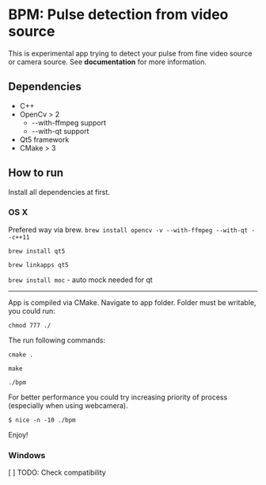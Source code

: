 # BPM: Pulse detection from video source
This is experimental app trying to detect your pulse from fine video source or camera source. See __documentation__ for more information.

## Dependencies
* C++
* OpenCv > 2
  * --with-ffmpeg support
  * --with-qt support
* Qt5 framework
* CMake > 3



## How to run
Install all dependencies at first.
### OS X
Prefered way via brew.
`brew install opencv -v --with-ffmpeg --with-qt --c++11`

`brew install qt5`

`brew linkapps qt5`

`brew install moc` - auto mock needed for qt

---

App is compiled via CMake. Navigate to app folder. Folder must be writable, you could run:

`chmod 777 ./`

The run following commands:

`cmake .`

`make`

`./bpm`

For better performance you could try increasing priority of process (especially when using webcamera).

`$ nice -n -10 ./bpm`

Enjoy!

### Windows
[ ] TODO: Check compatibility

